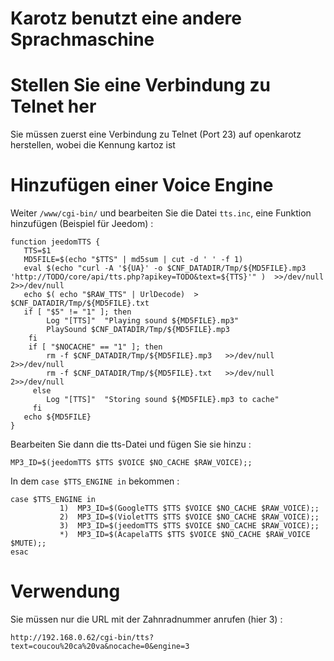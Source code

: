 # Karotz benutzt eine andere Sprachmaschine

# Stellen Sie eine Verbindung zu Telnet her

Sie müssen zuerst eine Verbindung zu Telnet (Port 23) auf openkarotz herstellen, wobei die Kennung kartoz ist

# Hinzufügen einer Voice Engine

Weiter ``/www/cgi-bin/`` und bearbeiten Sie die Datei ``tts.inc``, eine Funktion hinzufügen (Beispiel für Jeedom) :

````
function jeedomTTS {
   TTS=$1
   MD5FILE=$(echo "$TTS" | md5sum | cut -d ' ' -f 1)
   eval $(echo "curl -A '${UA}' -o $CNF_DATADIR/Tmp/${MD5FILE}.mp3 'http://TODO/core/api/tts.php?apikey=TODO&text=${TTS}'" )  >>/dev/null 2>>/dev/null
   echo $( echo "$RAW_TTS" | UrlDecode)  > $CNF_DATADIR/Tmp/${MD5FILE}.txt
   if [ "$5" != "1" ]; then
        Log "[TTS]"  "Playing sound ${MD5FILE}.mp3"
        PlaySound $CNF_DATADIR/Tmp/${MD5FILE}.mp3
    fi
    if [ "$NOCACHE" == "1" ]; then
        rm -f $CNF_DATADIR/Tmp/${MD5FILE}.mp3   >>/dev/null 2>>/dev/null
        rm -f $CNF_DATADIR/Tmp/${MD5FILE}.txt   >>/dev/null 2>>/dev/null
     else
        Log "[TTS]"  "Storing sound ${MD5FILE}.mp3 to cache"
     fi
   echo ${MD5FILE}
}
````

Bearbeiten Sie dann die tts-Datei und fügen Sie sie hinzu :

``MP3_ID=$(jeedomTTS $TTS $VOICE $NO_CACHE $RAW_VOICE);;``

In dem ``case $TTS_ENGINE in`` bekommen :

````
case $TTS_ENGINE in
           1)  MP3_ID=$(GoogleTTS $TTS $VOICE $NO_CACHE $RAW_VOICE);;
           2)  MP3_ID=$(VioletTTS $TTS $VOICE $NO_CACHE $RAW_VOICE);;
           3)  MP3_ID=$(jeedomTTS $TTS $VOICE $NO_CACHE $RAW_VOICE);;
           *)  MP3_ID=$(AcapelaTTS $TTS $VOICE $NO_CACHE $RAW_VOICE $MUTE);;
esac
````

# Verwendung

Sie müssen nur die URL mit der Zahnradnummer anrufen (hier 3) :

``http://192.168.0.62/cgi-bin/tts?text=coucou%20ca%20va&nocache=0&engine=3``
